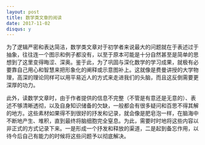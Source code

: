 ```yaml
---
layout: post
title: 数学类文章的阅读
date: 2017-11-02
disqus: y
---
```


为了逻辑严密和表达简洁，数学类文章对于初学者来说最大的问题就在于表述过于抽象，往往连一个图示和例子都没有，以至于原本可能是十分自然甚至是简单的思想到了这里变得晦涩、深奥。鉴于此，为了巩固与深化数学的学习成果，就极有必要靠自己用心和智慧来把形象化的阐释或示意图补上。这就像是费曼讲授的大学物理，高深的理论同样可以用平易近人的方式来走进我们的头脑，而且这反倒需要更深厚的功力。

此外，读数学文章时，由于作者提供的信息不完整（不管是有意还是无意的）、表述不够清晰透彻，以及自身知识储备的欠缺，一般都会有很多疑问和百思不得其解的地方。这些素材如果得不到很好的抒发和记录，就会像是肥皂泡一样，在脑海中不断地产生、堆积，直到最终将脑细胞完全窒息。为此，需要时时地将这些内容以非正式的方式记录下来。一是形成一个抒发和释放的渠道，二是起到备忘作用，以待今后自己有能力的时候将这些问题予以彻底解决。
